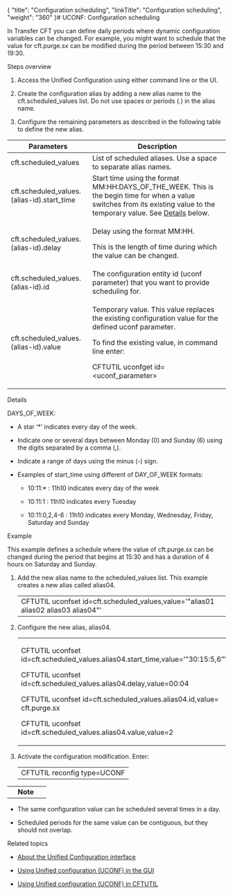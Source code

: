 {
    "title": "Configuration scheduling",
    "linkTitle": "Configuration scheduling",
    "weight": "360"
}# UCONF: Configuration scheduling

In Transfer CFT you can define daily periods where dynamic configuration variables can be changed. For example, you might want to schedule that the value for cft.purge.sx can be modified during the period between 15:30 and 19:30.

Steps overview

1.  Access the Unified Configuration using either command line or the UI.
2.  Create the configuration alias by adding a new alias name to the cft.scheduled\_values list. Do not use spaces or periods (.) in the alias name.
3.  Configure the remaining parameters as described in the following table to define the new alias.

<table data-cellspacing="0">
<thead>
<tr class="header">
<th>Parameters</th>
<th>Description</th>
</tr>
</thead>
<tbody>
<tr class="odd">
<td>cft.scheduled_values</td>
<td>List of scheduled aliases. Use a space to separate alias names.</td>
</tr>
<tr class="even">
<td>cft.scheduled_values.(alias-id).start_time</td>
<td>Start time using the format MM:HH:DAYS_OF_THE_WEEK. This is the begin time for when a value switches from its existing value to the <span>temporary value</span>. See <a href="#details,%20days">Details</a> below.</td>
</tr>
<tr class="odd">
<td>cft.scheduled_values.(alias-id).delay</td>
<td><p>Delay using the format MM:HH.</p>
<p>This is the length of time during which the value can be changed.</p></td>
</tr>
<tr class="even">
<td>cft.scheduled_values.(alias-id).id</td>
<td>The configuration entity id (uconf parameter) that you want to provide scheduling for.</td>
</tr>
<tr class="odd">
<td>cft.scheduled_values.(alias-id).value</td>
<td><p><span>Temporary value</span>. This value replaces the existing configuration value for the defined uconf parameter.</p>
<p>To find the existing value, in command line enter:</p>
<p>CFTUTIL uconfget id=&lt;uconf_parameter&gt;</p></td>
</tr>
</tbody>
</table>

<span id="Details, days"></span>Details

DAYS\_OF\_WEEK:

-   A star ‘\*’ indicates every day of the week.
-   Indicate one or several days between Monday (0) and Sunday (6) using the digits separated by a comma (,).
-   Indicate a range of days using the minus (-) sign.
-   Examples of start\_time using different of DAY\_OF\_WEEK formats:
    -   10:11:\* : 11h10 indicates every day of the week
    -   10:11:1 : 11h10 indicates every Tuesday
    -   10:11:0,2,4-6 : 11h10 indicates every Monday, Wednesday, Friday, Saturday and Sunday

Example

This example defines a schedule where the value of cft.purge.sx can be changed during the period that begins at 15:30 and has a duration of 4 hours on Saturday and Sunday.

1.  Add the new alias name to the scheduled\_values list. This example creates a new alias called alias04.
    <table data-cellspacing="0">
    <tbody>
    <tr class="odd">
    <td>CFTUTIL uconfset id=cft.scheduled_values,value='"alias01 alias02 alias03 alias04"'</td>
    </tr>
    </tbody>
    </table>
2.  Configure the new alias, alias04.
    <table data-cellspacing="0">
    <tbody>
    <tr class="odd">
    <td><p>CFTUTIL uconfset id=cft.scheduled_values.alias04.start_time,value='”30:15:5,6”'</p>
    <p>CFTUTIL uconfset id=cft.scheduled_values.alias04.delay,value=00:04</p>
    <p>CFTUTIL uconfset id=cft.scheduled_values.alias04.id,value= cft.purge.sx</p>
    <p>CFTUTIL uconfset id=cft.scheduled_values.alias04.value,value=2</p></td>
    </tr>
    </tbody>
    </table>
3.  Activate the configuration modification. Enter:
    <table data-cellspacing="0">
    <tbody>
    <tr class="odd">
    <td>CFTUTIL reconfig type=UCONF</td>
    </tr>
    </tbody>
    </table>

<table data-cellpadding="0" data-cellspacing="0">
<tbody>
<tr class="odd">
<td data-valign="top"></td>
<td data-valign="top"><span><strong>Note</strong></span></td>
<td data-mc-autonum="&lt;b&gt;Note&lt;/b&gt;" data-valign="top"> </td>
</tr>
</tbody>
</table>

-   The same configuration value can be scheduled several times in a day.
-   Scheduled periods for the same value can be contiguous, but they should not overlap.

Related topics

-   [About the Unified Configuration interface](..//transfercft/admin_intro/uconf)
-   [Using Unified configuration (UCONF) in the GUI](../uconf_interface_actions)
-   [Using Unified configuration (UCONF) in CFTUTIL](../uconf_w_cftutil)
